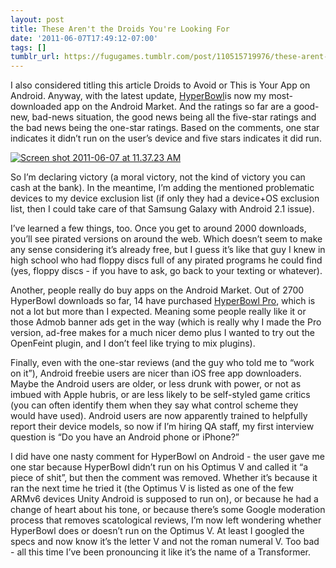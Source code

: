 ```yaml
---
layout: post
title: These Aren't the Droids You're Looking For
date: '2011-06-07T17:49:12-07:00'
tags: []
tumblr_url: https://fugugames.tumblr.com/post/110515719976/these-arent-the-droids-youre-looking-for
---
```

I also considered titling this article Droids to Avoid or This is Your App on Android. Anyway, with the latest update, [HyperBowl](https://market.android.com/details?id=com.technicat.HyperBowl)is now my most-downloaded app on the Android Market. And the ratings so far are a good-new, bad-news situation, the good news being all the five-star ratings and the bad news being the one-star ratings. Based on the comments, one star indicates it didn’t run on the user’s device and five stars indicates it did run.

[![](http://itshardtofondlepenguins.com/wp-content/uploads/2011/06/Screen-shot-2011-06-07-at-11.37.23-AM.png "Screen shot 2011-06-07 at 11.37.23 AM")](http://itshardtofondlepenguins.com/wp-content/uploads/2011/06/Screen-shot-2011-06-07-at-11.37.23-AM.png)

So I’m declaring victory (a moral victory, not the kind of victory you can cash at the bank). In the meantime, I’m adding the mentioned problematic devices to my device exclusion list (if only they had a device+OS exclusion list, then I could take care of that Samsung Galaxy with Android 2.1 issue).

I’ve learned a few things, too. Once you get to around 2000 downloads, you’ll see pirated versions on around the web. Which doesn’t seem to make any sense considering it’s already free, but I guess it’s like that guy I knew in high school who had floppy discs full of any pirated programs he could find (yes, floppy discs - if you have to ask, go back to your texting or whatever).

Another, people really do buy apps on the Android Market. Out of 2700 HyperBowl downloads so far, 14 have purchased [HyperBowl Pro](https://market.android.com/details?id=com.technicat.HyperBowlPro), which is not a lot but more than I expected. Meaning some people really like it or those Admob banner ads get in the way (which is really why I made the Pro version, ad-free makes for a much nicer demo plus I wanted to try out the OpenFeint plugin, and I don’t feel like trying to mix plugins).

Finally, even with the one-star reviews (and the guy who told me to “work on it”), Android freebie users are nicer than iOS free app downloaders. Maybe the Android users are older, or less drunk with power, or not as imbued with Apple hubris, or are less likely to be self-styled game critics (you can often identify them when they say what control scheme they would have used). Android users are now apparently trained to helpfully report their device models, so now if I’m hiring QA staff, my first interview question is “Do you have an Android phone or iPhone?”

I did have one nasty comment for HyperBowl on Android - the user gave me one star because HyperBowl didn’t run on his Optimus V and called it “a piece of shit”, but then the comment was removed. Whether it’s because it ran the next time he tried it (the Optimus V is listed as one of the few ARMv6 devices Unity Android is supposed to run on), or because he had a change of heart about his tone, or because there’s some Google moderation process that removes scatological reviews, I’m now left wondering whether HyperBowl does or doesn’t run on the Optimus V. At least I googled the specs and now know it’s the letter V and not the roman numeral V. Too bad - all this time I’ve been pronouncing it like it’s the name of a Transformer.

